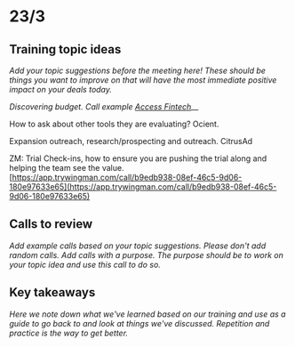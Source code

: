 # 23/3

## Training topic ideas&#x20;

_Add your topic suggestions before the meeting here! These should be things you want to improve on that will have the most immediate positive impact on your deals today._

_Discovering budget. Call example_ [_Access Fintech_](https://app.trywingman.com/guest/sharedCall/b69cdd5a-80a7-4b91-9486-cbc6bd008429)__

How to ask about other tools they are evaluating? Ocient.

Expansion outreach, research/prospecting and outreach. CitrusAd

ZM: Trial Check-ins, how to ensure you are pushing the trial along and helping the team see the value. [https://app.trywingman.com/call/b9edb938-08ef-46c5-9d06-180e97633e65](https://app.trywingman.com/call/b9edb938-08ef-46c5-9d06-180e97633e65)

## Calls to review

_Add example calls based on your topic suggestions. Please don't add random calls. Add calls with a purpose. The purpose should be to work on your topic idea and use this call to do so._

## Key takeaways

_Here we note down what we've learned based on our training and use as a guide to go back to and look at things we've discussed. Repetition and practice is the way to get better._
